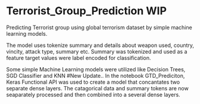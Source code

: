 # Terrorist_Group_Prediction  WIP
Predicting Terrorist group using global terrorism dataset by simple machine learning models.

The model uses tokenize summary and details about weapon used, country, vincity, attack type, summary etc.
Summary was tokenized and used as a feature
target values were label encoded for classification.

Some simple Machine Learning models were utilized like Decision Trees, SGD Classifier and KNN
#New Update..
In the notebook GTD_Prediciton, Keras Functional API was used to create a model that concantates two separate dense layers.
The catagorical data and summary tokens are now seaparately processed and then combined into a several dense layers.

